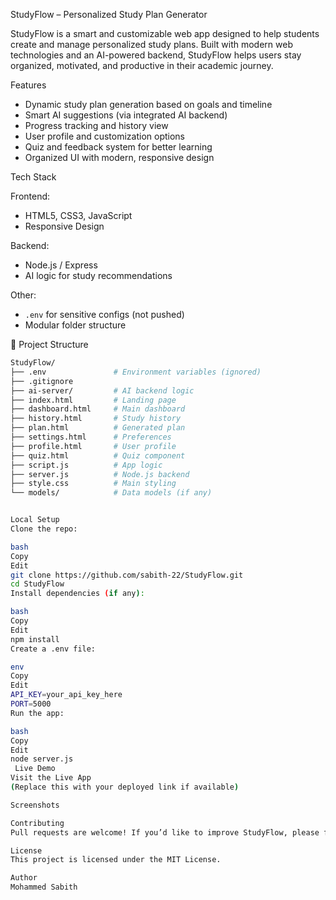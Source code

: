 StudyFlow – Personalized Study Plan Generator

StudyFlow is a smart and customizable web app designed to help students create and manage personalized study plans. Built with modern web technologies and an AI-powered backend, StudyFlow helps users stay organized, motivated, and productive in their academic journey.

Features
-  Dynamic study plan generation based on goals and timeline  
-  Smart AI suggestions (via integrated AI backend)  
-  Progress tracking and history view  
-  User profile and customization options  
-  Quiz and feedback system for better learning  
-  Organized UI with modern, responsive design

Tech Stack

Frontend:
- HTML5, CSS3, JavaScript
- Responsive Design

Backend:
- Node.js / Express
- AI logic for study recommendations

Other:
- `.env` for sensitive configs (not pushed)
- Modular folder structure


📂 Project Structure

```bash
StudyFlow/
├── .env               # Environment variables (ignored)
├── .gitignore
├── ai-server/         # AI backend logic
├── index.html         # Landing page
├── dashboard.html     # Main dashboard
├── history.html       # Study history
├── plan.html          # Generated plan
├── settings.html      # Preferences
├── profile.html       # User profile
├── quiz.html          # Quiz component
├── script.js          # App logic
├── server.js          # Node.js backend
├── style.css          # Main styling
└── models/            # Data models (if any)


Local Setup
Clone the repo:

bash
Copy
Edit
git clone https://github.com/sabith-22/StudyFlow.git
cd StudyFlow
Install dependencies (if any):

bash
Copy
Edit
npm install
Create a .env file:

env
Copy
Edit
API_KEY=your_api_key_here
PORT=5000
Run the app:

bash
Copy
Edit
node server.js
 Live Demo
Visit the Live App
(Replace this with your deployed link if available)

Screenshots

Contributing
Pull requests are welcome! If you’d like to improve StudyFlow, please fork the repo and submit a PR.

License
This project is licensed under the MIT License.

Author
Mohammed Sabith